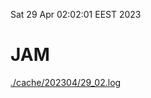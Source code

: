 Sat 29 Apr 02:02:01 EEST 2023
# JAM
<a href='./cache/202304/29_02.log'>./cache/202304/29_02.log</a>
